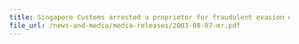 ```yaml
---
title: Singapore Customs arrested a proprietor for fraudulent evasion of GST 
file_url: /news-and-media/media-releases/2003-08-07-mr.pdf
---
```

